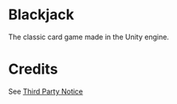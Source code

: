 # Blackjack

The classic card game made in the Unity engine.

# Credits

See [Third Party Notice](THIRD_PARTY_NOTICE.md)